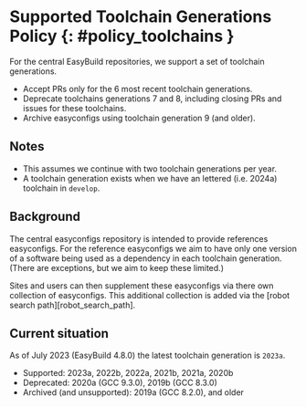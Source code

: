 # Supported Toolchain Generations Policy {: #policy_toolchains }

For the central EasyBuild repositories, we support a set of toolchain generations.

* Accept PRs only for the 6 most recent toolchain generations.
* Deprecate toolchains generations 7 and 8, including closing PRs and issues for these toolchains.
* Archive easyconfigs using toolchain generation 9 (and older).

## Notes

* This assumes we continue with two toolchain generations per year.
* A toolchain generation exists when we have an lettered (i.e. 2024a) toolchain in `develop`.

## Background

The central easyconfigs repository is intended to provide references easyconfigs. For the reference easyconfigs we
aim to have only one version of a software being used as a dependency in each toolchain generation. (There are
exceptions, but we aim to keep these limited.)

Sites and users can then supplement these easyconfigs via there own collection of easyconfigs. This additional
collection is added via the [robot search path][robot_search_path].

## Current situation

As of July 2023 (EasyBuild 4.8.0) the latest toolchain generation is `2023a`.

* Supported: 2023a, 2022b, 2022a, 2021b, 2021a, 2020b
* Deprecated: 2020a (GCC 9.3.0), 2019b (GCC 8.3.0)
* Archived (and unsupported): 2019a (GCC 8.2.0), and older
